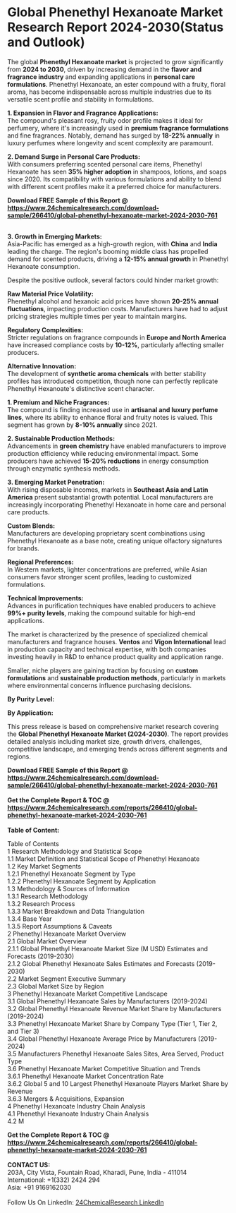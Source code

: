 <h1>Global Phenethyl Hexanoate Market Research Report 2024-2030(Status and Outlook)</h1><p>The global <strong>Phenethyl Hexanoate market</strong> is projected to grow significantly from <strong>2024 to 2030</strong>, driven by increasing demand in the <strong>flavor and fragrance industry</strong> and expanding applications in <strong>personal care formulations</strong>. Phenethyl Hexanoate, an ester compound with a fruity, floral aroma, has become indispensable across multiple industries due to its versatile scent profile and stability in formulations.</p><p><strong>1. Expansion in Flavor and Fragrance Applications:</strong><br>
The compound's pleasant rosy, fruity odor profile makes it ideal for perfumery, where it's increasingly used in <strong>premium fragrance formulations</strong> and fine fragrances. Notably, demand has surged by <strong>18-22% annually</strong> in luxury perfumes where longevity and scent complexity are paramount.</p><p><strong>2. Demand Surge in Personal Care Products:</strong><br>
With consumers preferring scented personal care items, Phenethyl Hexanoate has seen <strong>35% higher adoption</strong> in shampoos, lotions, and soaps since 2020. Its compatibility with various formulations and ability to blend with different scent profiles make it a preferred choice for manufacturers.</p><div><b>Download FREE Sample of this Report @ 
            <a href="https://www.24chemicalresearch.com/download-sample/266410/global-phenethyl-hexanoate-market-2024-2030-761">
            https://www.24chemicalresearch.com/download-sample/266410/global-phenethyl-hexanoate-market-2024-2030-761</a></b></div><br><p><strong>3. Growth in Emerging Markets:</strong><br>
Asia-Pacific has emerged as a high-growth region, with <strong>China</strong> and <strong>India</strong> leading the charge. The region's booming middle class has propelled demand for scented products, driving a <strong>12-15% annual growth</strong> in Phenethyl Hexanoate consumption.</p><p>Despite the positive outlook, several factors could hinder market growth:</p><p><strong>Raw Material Price Volatility:</strong><br>
    Phenethyl alcohol and hexanoic acid prices have shown <strong>20-25% annual fluctuations</strong>, impacting production costs. Manufacturers have had to adjust pricing strategies multiple times per year to maintain margins.</p><p><strong>Regulatory Complexities:</strong><br>
    Stricter regulations on fragrance compounds in <strong>Europe and North America</strong> have increased compliance costs by <strong>10-12%</strong>, particularly affecting smaller producers.</p><p><strong>Alternative Innovation:</strong><br>
    The development of <strong>synthetic aroma chemicals</strong> with better stability profiles has introduced competition, though none can perfectly replicate Phenethyl Hexanoate's distinctive scent character.</p><p><strong>1. Premium and Niche Fragrances:</strong><br>
The compound is finding increased use in <strong>artisanal and luxury perfume lines</strong>, where its ability to enhance floral and fruity notes is valued. This segment has grown by <strong>8-10% annually</strong> since 2021.</p><p><strong>2. Sustainable Production Methods:</strong><br>
Advancements in <strong>green chemistry</strong> have enabled manufacturers to improve production efficiency while reducing environmental impact. Some producers have achieved <strong>15-20% reductions</strong> in energy consumption through enzymatic synthesis methods.</p><p><strong>3. Emerging Market Penetration:</strong><br>
With rising disposable incomes, markets in <strong>Southeast Asia and Latin America</strong> present substantial growth potential. Local manufacturers are increasingly incorporating Phenethyl Hexanoate in home care and personal care products.</p><p><strong>Custom Blends:</strong><br>
    Manufacturers are developing proprietary scent combinations using Phenethyl Hexanoate as a base note, creating unique olfactory signatures for brands.</p><p><strong>Regional Preferences:</strong><br>
    In Western markets, lighter concentrations are preferred, while Asian consumers favor stronger scent profiles, leading to customized formulations.</p><p><strong>Technical Improvements:</strong><br>
    Advances in purification techniques have enabled producers to achieve <strong>99%+ purity levels</strong>, making the compound suitable for high-end applications.</p><p>The market is characterized by the presence of specialized chemical manufacturers and fragrance houses. <strong>Ventos</strong> and <strong>Vigon International</strong> lead in production capacity and technical expertise, with both companies investing heavily in R&amp;D to enhance product quality and application range.</p><p>Smaller, niche players are gaining traction by focusing on <strong>custom formulations</strong> and <strong>sustainable production methods</strong>, particularly in markets where environmental concerns influence purchasing decisions.</p><p><strong>By Purity Level:</strong></p><p><strong>By Application:</strong></p><p>This press release is based on comprehensive market research covering the <strong>Global Phenethyl Hexanoate Market (2024-2030)</strong>. The report provides detailed analysis including market size, growth drivers, challenges, competitive landscape, and emerging trends across different segments and regions.</p><div><b>Download FREE Sample of this Report @ 
            <a href="https://www.24chemicalresearch.com/download-sample/266410/global-phenethyl-hexanoate-market-2024-2030-761">
            https://www.24chemicalresearch.com/download-sample/266410/global-phenethyl-hexanoate-market-2024-2030-761</a></b></div><br><div><b>Get the Complete Report & TOC @ 
            <a href="https://www.24chemicalresearch.com/reports/266410/global-phenethyl-hexanoate-market-2024-2030-761">
            https://www.24chemicalresearch.com/reports/266410/global-phenethyl-hexanoate-market-2024-2030-761</a></b></div><br>
            <b>Table of Content:</b><p>Table of Contents<br />
1 Research Methodology and Statistical Scope<br />
1.1 Market Definition and Statistical Scope of Phenethyl Hexanoate<br />
1.2 Key Market Segments<br />
1.2.1 Phenethyl Hexanoate Segment by Type<br />
1.2.2 Phenethyl Hexanoate Segment by Application<br />
1.3 Methodology & Sources of Information<br />
1.3.1 Research Methodology<br />
1.3.2 Research Process<br />
1.3.3 Market Breakdown and Data Triangulation<br />
1.3.4 Base Year<br />
1.3.5 Report Assumptions & Caveats<br />
2 Phenethyl Hexanoate Market Overview<br />
2.1 Global Market Overview<br />
2.1.1 Global Phenethyl Hexanoate Market Size (M USD) Estimates and Forecasts (2019-2030)<br />
2.1.2 Global Phenethyl Hexanoate Sales Estimates and Forecasts (2019-2030)<br />
2.2 Market Segment Executive Summary<br />
2.3 Global Market Size by Region<br />
3 Phenethyl Hexanoate Market Competitive Landscape<br />
3.1 Global Phenethyl Hexanoate Sales by Manufacturers (2019-2024)<br />
3.2 Global Phenethyl Hexanoate Revenue Market Share by Manufacturers (2019-2024)<br />
3.3 Phenethyl Hexanoate Market Share by Company Type (Tier 1, Tier 2, and Tier 3)<br />
3.4 Global Phenethyl Hexanoate Average Price by Manufacturers (2019-2024)<br />
3.5 Manufacturers Phenethyl Hexanoate Sales Sites, Area Served, Product Type<br />
3.6 Phenethyl Hexanoate Market Competitive Situation and Trends<br />
3.6.1 Phenethyl Hexanoate Market Concentration Rate<br />
3.6.2 Global 5 and 10 Largest Phenethyl Hexanoate Players Market Share by Revenue<br />
3.6.3 Mergers & Acquisitions, Expansion<br />
4 Phenethyl Hexanoate Industry Chain Analysis<br />
4.1 Phenethyl Hexanoate Industry Chain Analysis<br />
4.2 M</p><div><b>Get the Complete Report & TOC @ 
            <a href="https://www.24chemicalresearch.com/reports/266410/global-phenethyl-hexanoate-market-2024-2030-761">
            https://www.24chemicalresearch.com/reports/266410/global-phenethyl-hexanoate-market-2024-2030-761</a></b></div><br><b>CONTACT US:</b><br>
            203A, City Vista, Fountain Road, Kharadi, Pune, India - 411014<br>
            International: +1(332) 2424 294<br>
            Asia: +91 9169162030 <br><br>
            Follow Us On LinkedIn: <a href="https://www.linkedin.com/company/24chemicalresearch/">24ChemicalResearch LinkedIn</a>